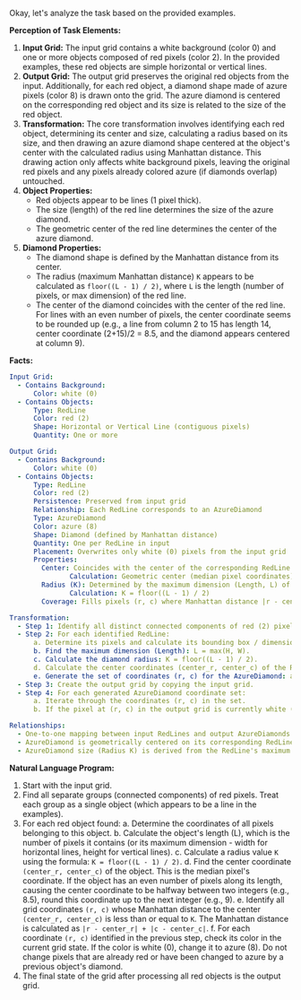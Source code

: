 Okay, let's analyze the task based on the provided examples.

**Perception of Task Elements:**

1.  **Input Grid:** The input grid contains a white background (color 0) and one or more objects composed of red pixels (color 2). In the provided examples, these red objects are simple horizontal or vertical lines.
2.  **Output Grid:** The output grid preserves the original red objects from the input. Additionally, for each red object, a diamond shape made of azure pixels (color 8) is drawn onto the grid. The azure diamond is centered on the corresponding red object and its size is related to the size of the red object.
3.  **Transformation:** The core transformation involves identifying each red object, determining its center and size, calculating a radius based on its size, and then drawing an azure diamond shape centered at the object's center with the calculated radius using Manhattan distance. This drawing action only affects white background pixels, leaving the original red pixels and any pixels already colored azure (if diamonds overlap) untouched.
4.  **Object Properties:**
    *   Red objects appear to be lines (1 pixel thick).
    *   The size (length) of the red line determines the size of the azure diamond.
    *   The geometric center of the red line determines the center of the azure diamond.
5.  **Diamond Properties:**
    *   The diamond shape is defined by the Manhattan distance from its center.
    *   The radius (maximum Manhattan distance) `K` appears to be calculated as `floor((L - 1) / 2)`, where `L` is the length (number of pixels, or max dimension) of the red line.
    *   The center of the diamond coincides with the center of the red line. For lines with an even number of pixels, the center coordinate seems to be rounded up (e.g., a line from column 2 to 15 has length 14, center coordinate (2+15)/2 = 8.5, and the diamond appears centered at column 9).

**Facts:**


```yaml
Input Grid:
  - Contains Background:
      Color: white (0)
  - Contains Objects:
      Type: RedLine
      Color: red (2)
      Shape: Horizontal or Vertical Line (contiguous pixels)
      Quantity: One or more

Output Grid:
  - Contains Background:
      Color: white (0)
  - Contains Objects:
      Type: RedLine
      Color: red (2)
      Persistence: Preserved from input grid
      Relationship: Each RedLine corresponds to an AzureDiamond
      Type: AzureDiamond
      Color: azure (8)
      Shape: Diamond (defined by Manhattan distance)
      Quantity: One per RedLine in input
      Placement: Overwrites only white (0) pixels from the input grid
      Properties:
        Center: Coincides with the center of the corresponding RedLine.
               Calculation: Geometric center (median pixel coordinates). If average coordinate is X.5, round up to X+1.
        Radius (K): Determined by the maximum dimension (Length, L) of the corresponding RedLine.
               Calculation: K = floor((L - 1) / 2)
        Coverage: Fills pixels (r, c) where Manhattan distance |r - center_r| + |c - center_c| <= K.

Transformation:
  - Step 1: Identify all distinct connected components of red (2) pixels (RedLines) in the input grid.
  - Step 2: For each identified RedLine:
      a. Determine its pixels and calculate its bounding box / dimensions (Height H, Width W).
      b. Find the maximum dimension (Length): L = max(H, W).
      c. Calculate the diamond radius: K = floor((L - 1) / 2).
      d. Calculate the center coordinates (center_r, center_c) of the RedLine (using median pixel, rounding .5 coordinates up).
      e. Generate the set of coordinates (r, c) for the AzureDiamond: all (r, c) such that |r - center_r| + |c - center_c| <= K.
  - Step 3: Create the output grid by copying the input grid.
  - Step 4: For each generated AzureDiamond coordinate set:
      a. Iterate through the coordinates (r, c) in the set.
      b. If the pixel at (r, c) in the output grid is currently white (0), change its color to azure (8).

Relationships:
  - One-to-one mapping between input RedLines and output AzureDiamonds.
  - AzureDiamond is geometrically centered on its corresponding RedLine.
  - AzureDiamond size (Radius K) is derived from the RedLine's maximum dimension (Length L).
```


**Natural Language Program:**

1.  Start with the input grid.
2.  Find all separate groups (connected components) of red pixels. Treat each group as a single object (which appears to be a line in the examples).
3.  For each red object found:
    a.  Determine the coordinates of all pixels belonging to this object.
    b.  Calculate the object's length (L), which is the number of pixels it contains (or its maximum dimension - width for horizontal lines, height for vertical lines).
    c.  Calculate a radius value `K` using the formula: `K = floor((L - 1) / 2)`.
    d.  Find the center coordinate `(center_r, center_c)` of the object. This is the median pixel's coordinate. If the object has an even number of pixels along its length, causing the center coordinate to be halfway between two integers (e.g., 8.5), round this coordinate up to the next integer (e.g., 9).
    e.  Identify all grid coordinates `(r, c)` whose Manhattan distance to the center `(center_r, center_c)` is less than or equal to `K`. The Manhattan distance is calculated as `|r - center_r| + |c - center_c|`.
    f.  For each coordinate `(r, c)` identified in the previous step, check its color in the current grid state. If the color is white (0), change it to azure (8). Do not change pixels that are already red or have been changed to azure by a previous object's diamond.
4.  The final state of the grid after processing all red objects is the output grid.